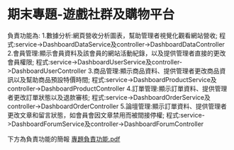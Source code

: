 # 期末專題-遊戲社群及購物平台

負責功能為:
    1.數據分析:網頁營收分析圖表，幫助管理者視覺化觀看網站營收;
              程式:service->DashboardDataService及controller->DashboardDataController
    2.會員管理:顯示會員資料及該會員的網站活動紀錄，以及提供管理者直接的更改會員權限;
              程式:service->DashboardUserService及controller->DashboardUserController
    3.商品管理:顯示商品資料、提供管理者更改商品資訊以及幫助商品預設特價時間;
              程式:service->DashboardProductService及controller->DashboardProductController
    4.訂單管理:顯示訂單資料、提供管理者更改訂單狀態以及退款審核;
              程式:service->DashboardOrderService及controller->DashboardOrderController
    5.論壇管理:顯示訂單資料、提供管理者更改文章和留言狀態，如會員會因文章禁用而被間接停權;
              程式:service->DashboardForumService及controller->DashboardForumController


下方為負責功能的簡報
[專題負責功能.pdf](https://github.com/Big666676/finalproject-backend/files/14458757/default.pdf)
